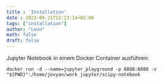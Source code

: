 ```yaml
---
title : 'Installation'
date : 2023-09-21T12:13:14+02:00
tags: ["installation"]
author: "Leon"
math: false
draft: false
---
```


Jupyter Notebook in einem Docker Container ausführen:

```shell
docker run -d --name=jupyter_playground -p 8888:8888 -v "${PWD}":/home/jovyan/work jupyter/scipy-notebook
```
